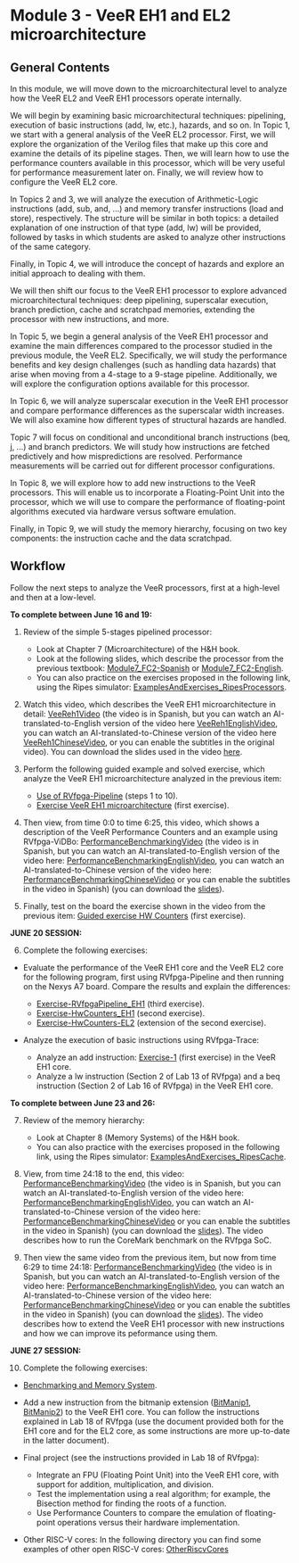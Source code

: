# Module 3 - VeeR EH1 and EL2 microarchitecture

## General Contents
In this module, we will move down to the microarchitectural level to analyze how the VeeR EL2 and VeeR EH1 processors operate internally.

We will begin by examining basic microarchitectural techniques: pipelining, execution of basic instructions (add, lw, etc.), hazards, and so on. In Topic 1, we start with a general analysis of the VeeR EL2 processor. First, we will explore the organization of the Verilog files that make up this core and examine the details of its pipeline stages. Then, we will learn how to use the performance counters available in this processor, which will be very useful for performance measurement later on. Finally, we will review how to configure the VeeR EL2 core.

In Topics 2 and 3, we will analyze the execution of Arithmetic-Logic instructions (add, sub, and, ...) and memory transfer instructions (load and store), respectively. The structure will be similar in both topics: a detailed explanation of one instruction of that type (add, lw) will be provided, followed by tasks in which students are asked to analyze other instructions of the same category.

Finally, in Topic 4, we will introduce the concept of hazards and explore an initial approach to dealing with them.

We will then shift our focus to the VeeR EH1 processor to explore advanced microarchitectural techniques: deep pipelining, superscalar execution, branch prediction, cache and scratchpad memories, extending the processor with new instructions, and more.

In Topic 5, we begin a general analysis of the VeeR EH1 processor and examine the main differences compared to the processor studied in the previous module, the VeeR EL2. Specifically, we will study the performance benefits and key design challenges (such as handling data hazards) that arise when moving from a 4-stage to a 9-stage pipeline. Additionally, we will explore the configuration options available for this processor.

In Topic 6, we will analyze superscalar execution in the VeeR EH1 processor and compare performance differences as the superscalar width increases. We will also examine how different types of structural hazards are handled.

Topic 7 will focus on conditional and unconditional branch instructions (beq, j, ...) and branch predictors. We will study how instructions are fetched predictively and how mispredictions are resolved. Performance measurements will be carried out for different processor configurations.

In Topic 8, we will explore how to add new instructions to the VeeR processors. This will enable us to incorporate a Floating-Point Unit into the processor, which we will use to compare the performance of floating-point algorithms executed via hardware versus software emulation.

Finally, in Topic 9, we will study the memory hierarchy, focusing on two key components: the instruction cache and the data scratchpad.

## Workflow
Follow the next steps to analyze the VeeR processors, first at a high-level and then at a low-level.

**To complete between June 16 and 19:**

1. Review of the simple 5-stages pipelined processor:

   * Look at Chapter 7 (Microarchitecture) of the H&H book.
   * Look at the following slides, which describe the processor from the previous textbook: [Module7_FC2-Spanish](https://www.fdi.ucm.es/profesor/mendias/FC2/FC2tema7-imprimible.pdf) or [Module7_FC2-English](https://www.fdi.ucm.es/profesor/mendias/FC2/FC2module7.pdf).
   * You can also practice on the exercises proposed in the following link, using the Ripes simulator: [ExamplesAndExercises_RipesProcessors](https://github.com/artecs-group/RVfpga-sim-addons/tree/main/Computer_Fundamentals/RiscvProcessors).

2. Watch this video, which describes the VeeR EH1 microarchitecture in detail: [VeeReh1Video](https://youtu.be/xVnB6OM00cE?si=0HW333O-oPOXUDZG) (the video is in Spanish, but you can watch an AI-translated-to-English version of the video here [VeeReh1EnglishVideo](https://www.youtube.com/watch?v=Ow_0l47xqV4), you can watch an AI-translated-to-Chinese version of the video here [VeeReh1ChineseVideo](https://www.youtube.com/watch?v=2c4Iaswnz8w), or you can enable the subtitles in the original video). You can download the slides used in the video [here](https://drive.google.com/file/d/1rSlwCzcHD4F_S4YFLCFn3L0VNXH_sv7L/view?usp=drive_link).

3. Perform the following guided example and solved exercise, which analyze the VeeR EH1 microarchitecture analyzed in the previous item:
   * [Use of RVfpga-Pipeline](https://github.com/artecs-group/RVfpga-sim-addons/tree/main/Computer_Organization/Lab2/VeeR#rvfpga-pipeline) (steps 1 to 10).
   * [Exercise VeeR EH1 microarchitecture](https://github.com/artecs-group/RVfpga-sim-addons/tree/main/Computer_Organization/Lab2/VeeR#exercise-1) (first exercise).

4. Then view, from time 0:0 to time 6:25, this video, which shows a description of the VeeR Performance Counters and an example using RVfpga-ViDBo: [PerformanceBenchmarkingVideo](https://youtu.be/GqaDEW3W4X0?si=yf1rObPveS-RB-We&t=10) (the video is in Spanish, but you can watch an AI-translated-to-English version of the video here: [PerformanceBenchmarkingEnglishVideo](https://youtu.be/DXB7jl1iGq8?si=GODI7vlY9WCXIMny&t=10), you can watch an AI-translated-to-Chinese version of the video here: [PerformanceBenchmarkingChineseVideo](https://youtu.be/d5-0sNLW7wg?si=6P5wM8ruumOQuSnD&t=10) or you can enable the subtitles in the video in Spanish) (you can download the [slides](https://drive.google.com/file/d/146nEyUkGkXn85cS15EiUM7R0Bv1nKyoT/view?usp=sharing)).

5. Finally, test on the board the exercise shown in the video from the previous item: [Guided exercise HW Counters](https://github.com/artecs-group/RVfpga-sim-addons/tree/main/Integrated_Systems_Architecture/Lab3#exercise-1) (first exercise).


**JUNE 20 SESSION:**

6. Complete the following exercises:
<!--
-->
   * Evaluate the performance of the VeeR EH1 core and the VeeR EL2 core for the following program, first using RVfpga-Pipeline and then running on the Nexys A7 board. Compare the results and explain the differences:
       - [Exercise-RVfpgaPipeline_EH1](https://github.com/artecs-group/RVfpga-sim-addons/tree/main/Computer_Organization/Lab2/VeeR#exercise-3) (third exercise).
       - [Exercise-HwCounters_EH1](https://github.com/artecs-group/RVfpga-sim-addons/tree/main/Integrated_Systems_Architecture/Lab3#exercise-2) (second exercise).
       - [Exercise-HwCounters-EL2](https://github.com/artecs-group/RVfpga-sim-addons/blob/main/Integrated_Systems_Architecture/Lab3/README.md#exercise-2---extension-for-veer-el2) (extension of the second exercise).

   * Analyze the execution of basic instructions using RVfpga-Trace:
       - Analyze an add instruction: [Exercise-1](https://github.com/artecs-group/RVfpga-sim-addons/tree/main/Integrated_Systems_Architecture/Lab4#exercise-1) (first exercise) in the VeeR EH1 core.
       - Analyze a lw instruction (Section 2 of Lab 13 of RVfpga) and a beq instruction (Section 2 of Lab 16 of RVfpga) in the VeeR EH1 core.

**To complete between June 23 and 26:**

7. Review of the memory hierarchy:

   * Look at Chapter 8 (Memory Systems) of the H&H book.
   * You can also practice with the exercises proposed in the following link, using the Ripes simulator: [ExamplesAndExercises_RipesCache](https://github.com/artecs-group/RVfpga-sim-addons/tree/main/Computer_Organization/Lab3).

8. View, from time 24:18 to the end, this video: [PerformanceBenchmarkingVideo](https://youtu.be/GqaDEW3W4X0?si=yf1rObPveS-RB-We&t=1458) (the video is in Spanish, but you can watch an AI-translated-to-English version of the video here: [PerformanceBenchmarkingEnglishVideo](https://youtu.be/DXB7jl1iGq8?si=GODI7vlY9WCXIMny&t=1458), you can watch an AI-translated-to-Chinese version of the video here: [PerformanceBenchmarkingChineseVideo](https://youtu.be/d5-0sNLW7wg?si=6P5wM8ruumOQuSnD&t=1458) or you can enable the subtitles in the video in Spanish) (you can download the [slides](https://drive.google.com/file/d/146nEyUkGkXn85cS15EiUM7R0Bv1nKyoT/view?usp=sharing)). The video describes how to run the CoreMark benchmark on the RVfpga SoC.

9. Then view the same video from the previous item, but now from time 6:29 to time 24:18: [PerformanceBenchmarkingVideo](https://youtu.be/GqaDEW3W4X0?si=yf1rObPveS-RB-We&t=388) (the video is in Spanish, but you can watch an AI-translated-to-English version of the video here: [PerformanceBenchmarkingEnglishVideo](https://youtu.be/DXB7jl1iGq8?si=GODI7vlY9WCXIMny&t=388), you can watch an AI-translated-to-Chinese version of the video here: [PerformanceBenchmarkingChineseVideo](https://youtu.be/d5-0sNLW7wg?si=6P5wM8ruumOQuSnD&t=388) or you can enable the subtitles in the video in Spanish) (you can download the [slides](https://drive.google.com/file/d/146nEyUkGkXn85cS15EiUM7R0Bv1nKyoT/view?usp=sharing)). The video describes how to extend the VeeR EH1 processor with new instructions and how we can improve its peformance using them.

**JUNE 27 SESSION:**

10. Complete the following exercises:
<!--
-->
   * [Benchmarking and Memory System](https://github.com/artecs-group/RVfpga-sim-addons/tree/main/Integrated_Systems_Architecture/Lab6).

   * Add a new instruction from the bitmanip extension ([BitManip1](https://github.com/riscv/riscv-bitmanip), [BitManip2](https://five-embeddev.com/riscv-bitmanip/1.0.0/bitmanip.html)) to the VeeR EH1 core. You can follow the instructions explained in Lab 18 of RVfpga (use the document provided both for the EH1 core and for the EL2 core, as some instructions are more up-to-date in the latter document).

   * Final project (see the instructions provided in Lab 18 of RVfpga):
       - Integrate an FPU (Floating Point Unit) into the VeeR EH1 core, with support for addition, multiplication, and division.
       - Test the implementation using a real algorithm; for example, the Bisection method for finding the roots of a function.
       - Use Performance Counters to compare the emulation of floating-point operations versus their hardware implementation.

   * Other RISC-V cores: In the following directory you can find some examples of other open RISC-V cores: [OtherRiscvCores](https://github.com/artecs-group/RVfpga-sim-addons/tree/main/RVfpga_Microcredential/Module3/OtherRiscvCores)
